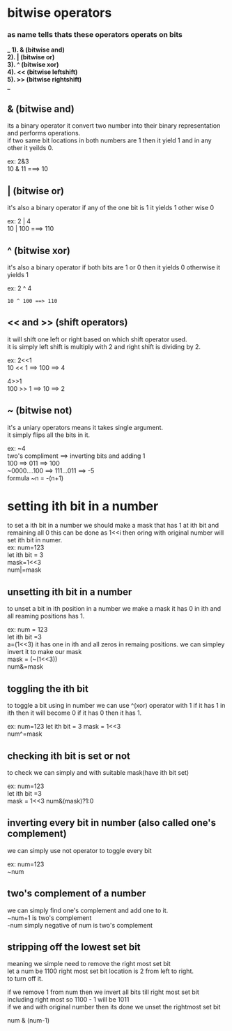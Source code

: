 # bitwise operators

### as name tells thats these operators operats on bits
**_
1). & (bitwise and)  
2). | (bitwise or)  
3). ^ (bitwise xor)  
4). << (bitwise leftshift)  
5). >> (bitwise rightshift)  
_**

## & (bitwise and)  

its a binary operator it convert two number into their binary representation and performs operations.  
if two same bit locations in both numbers are 1 then it yield 1 and in any other it yeilds 0.  

ex: 2&3  
   10 & 11 ===> 10  

## | (bitwise or)  

it's also a binary operator if any of the one bit is 1 it yields 1 other wise 0  

ex: 2 | 4  
    10 | 100 ===> 110  

## ^ (bitwise xor)  
it's also a binary operator if both bits are 1 or 0 then it yields 0 otherwise it yields 1  

ex: 2 ^ 4  
    
    10 ^ 100 ==> 110  


## \<\< and \>\> (shift operators)  

it will shift one left or right based on which shift operator used.  
it is simply left shift is multiply with 2 and right shift is dividing by 2.  

ex: 2<<1  
   10 << 1 ==> 100 ==> 4  
    
   4>>1  
   100 >> 1 ==> 10 ==> 2  


## ~ (bitwise not)  

it's a uniary operators means it takes single argument.  
it simply flips all the bits in it.  

ex: ~4  
	two's compliment ==> inverting bits and adding 1  
	100 ==> 011 ==> 100  
    ~0000....100 ==> 111...011 ==> -5   
	formula ~n = -(n+1)  


# setting ith bit in a number  

to set a ith bit in a number we should make a mask that has 1 at ith bit and remaining all 0 this can be done as 1\<\<i then oring with original number will set ith bit in numer.  
ex: num=123  
let ith bit = 3  
mask=1<<3  
num|=mask  

## unsetting ith bit in a number   

to unset a bit in ith position in a number we make a mask it has 0 in ith and all reaming positions has 1.  

ex: num = 123  
let ith bit =3  
a=(1<<3) it has one in ith and all zeros in remaing positions. we can simpley invert it to make our mask  
mask = (~(1<<3))  
num&=mask  


## toggling the ith bit  

to toggle a bit using in number we can use ^(xor) operator with 1 if it has 1 in ith then it will become 0 if it has 0 then it has 1.  

ex: num=123
let ith bit = 3
mask = 1<<3  
num^=mask  

## checking ith bit is set or not   

to check we can simply and with suitable mask(have ith bit set)  

ex: num=123  
let ith bit =3  
mask = 1<<3
num&(mask)?1:0  

## inverting every bit in number (also called one's complement)   

we can simply use not operator to toggle every bit  

ex: num=123  
~num  

## two's complement of a number  

we can simply find one's complement and add one to it.  
~num+1 is two's complement  
-num simply negative of num is two's complement  


## stripping off the lowest set bit  
meaning we simple need to remove the right most set bit  
let a num be 1100 right most set bit location is 2 from left to right.  
to turn off it.  

if we remove 1 from num then we invert all bits till right most set bit including right most
so 1100 - 1 will be 1011  
if we and with original number then its done we unset the rightmost set bit

num & (num-1)   








